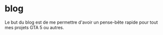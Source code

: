 # blog

Le but du blog est de me permettre d'avoir un pense-bête rapide pour tout mes projets GTA 5 ou autres.